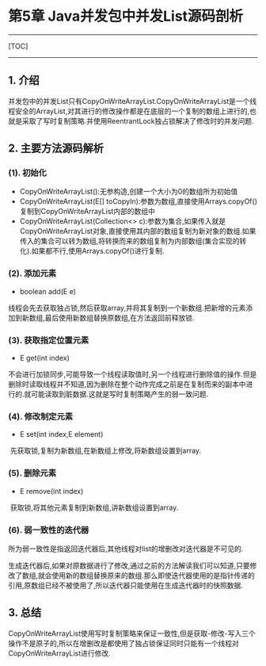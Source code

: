 # 第5章 Java并发包中并发List源码剖析

------

[TOC]

------

## 1. 介绍

​		并发包中的并发List只有CopyOnWriteArrayList.CopyOnWriteArrayList是一个线程安全的ArrayList,对其进行的修改操作都是在底层的一个复制的数组上进行的,也就是采取了写时复制策略.并使用ReentrantLock独占锁解决了修改时的并发问题.

## 2. 主要方法源码解析

### (1). 初始化

-   CopyOnWriteArrayList():无参构造,创建一个大小为0的数组所为初始值
-   CopyOnWriteArrayList(E[] toCopyIn):参数为数组,直接使用Arrays.copyOf()复制到CopyOnWriteArrayList内部的数组中
-   CopyOnWriteArrayList(Collection<> c):参数为集合,如果传入就是CopyOnWriteArrayList对象,直接使用其内部的数组复制为新对象的数组.如果传入的集合可以转为数组,将转换而来的数组复制为内部数组(集合实现的转化).如果都不行,使用Arrays.copyOf()进行复制.

### (2). 添加元素

-   boolean add(E e)

​		线程会先去获取独占锁,然后获取array,并将其复制到一个新数组.把新增的元素添加到新数组,最后使用新数组替换原数组,在方法返回前释放锁.

### (3). 获取指定位置元素

-   E get(int index)

​		不会进行加锁同步,可能导致一个线程读取值时,另一个线程进行删除值的操作.但是删除时读取线程并不知道,因为删除在整个动作完成之前是在复制而来的副本中进行的.就可能读取到脏数据.这就是写时复制策略产生的弱一致问题.

### (4). 修改制定元素

-   E set(int index,E element)

​		先获取锁,复制为新数组,在新数组上修改,将新数组设置到array.

### (5). 删除元素

-   E remove(int index)

​		获取锁,将其他元素复制到新数组,讲新数组设置到array.

### (6). 弱一致性的迭代器

​		所为弱一致性是指返回迭代器后,其他线程对list的增删改对迭代器是不可见的.

​		生成迭代器后,如果对原数据进行了修改,通过之前的方法解读我们可以知道,只要修改了数组,就会使用新的数组替换原来的数组.那么即使迭代器使用的是指针传递的引用,原数组已经不被使用了,所以迭代器只能使用在生成迭代器时的快照数据.

## 3. 总结

​		CopyOnWriteArrayList使用写时复制策略来保证一致性,但是获取-修改-写入三个操作不是原子的,所以在增删改是都使用了独占锁保证同时只能有一个线程对CopyOnWriteArrayList进行修改.

